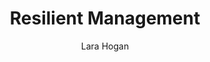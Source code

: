 ---
title: "Resilient Management"
author: "Lara   Hogan"
isbn: "1937557820"
isbn13: "9781937557829"
rating: "4"
publisher: "A Book Apart"
pages: "105"
publishYear: "2019"
read: "2020"
goodreads_id: "45767533"
---